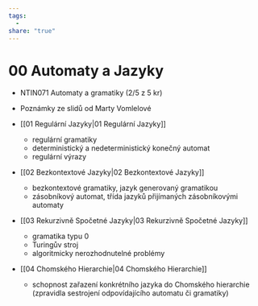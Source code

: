 ```yaml
---
tags:
  - 
share: "true"
---
```


# 00 Automaty a Jazyky

- NTIN071 Automaty a gramatiky (2/5 z 5 kr)
- Poznámky ze slidů od Marty Vomlelové

- [[01 Regulární Jazyky|01 Regulární Jazyky]]
	- regulární gramatiky
	- deterministický a nedeterministický konečný automat
	- regulární výrazy
- [[02 Bezkontextové Jazyky|02 Bezkontextové Jazyky]]
	- bezkontextové gramatiky, jazyk generovaný gramatikou
	- zásobníkový automat, třída jazyků přijímaných zásobníkovými automaty
- [[03 Rekurzivně Spočetné Jazyky|03 Rekurzivně Spočetné Jazyky]]
	- gramatika typu 0
	- Turingův stroj
	- algoritmicky nerozhodnutelné problémy
- [[04 Chomského Hierarchie|04 Chomského Hierarchie]]
	- schopnost zařazení konkrétního jazyka do Chomského hierarchie (zpravidla sestrojení odpovídajícího automatu či gramatiky)